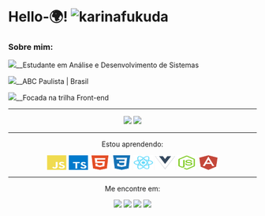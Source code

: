 
<h1> Hello-🌍!  <img height="25" width="130" src="https://komarev.com/ghpvc/?username=karinafukuda&color=green" alt="karinafukuda" /> </h1> 

<div align="left">
 
 <h3> Sobre mim: </h3>
 <p> <img src="https://img.icons8.com/ios-glyphs/20/4a90e2/student-female.png"/>__Estudante em Análise e Desenvolvimento de Sistemas </p>
 <p> <img src="https://img.icons8.com/ios-glyphs/20/4a90e2/smart-home-connection.png"/>__ABC Paulista | Brasil </p>
 <p> <img src="https://img.icons8.com/ios-glyphs/20/4a90e2/goal.png"/>__Focada na trilha Front-end</p>
</div>

---

 <div align="center">
  <img height="180em"  src="https://github-readme-stats.vercel.app/api?username=karinafukuda&show_icons=true&theme=nightowl&include_all_commits=true&count_private=true"/>
  <!-- <img height="180em"  src="https://github-readme-streak-stats.herokuapp.com/?user=karinafukuda&theme=nightowl" alt="karina fukuda" /> -->
 <img height="180em" right="200em" src="https://github-readme-stats.vercel.app/api/top-langs/?username=Karinafukuda&hide=scss&layout=compact&langs+count=16&theme=nightowl"/>
</div>

---

<div style="display: inline_block" align="center" >  
   <p> Estou aprendendo: </p>
   <img align="center" alt="logo javascript" height="30" width="40" src="https://raw.githubusercontent.com/devicons/devicon/master/icons/javascript/javascript-plain.svg"/>
   <img align="center" alt="logo typescript" height="30" width="40" src="https://raw.githubusercontent.com/devicons/devicon/master/icons/typescript/typescript-plain.svg"/>
   <img align="center" alt="logo html5" height="30" width="40" src="https://raw.githubusercontent.com/devicons/devicon/master/icons/html5/html5-plain.svg"/>
   <img align="center" alt="logo css3" height="30" width="40" src="https://raw.githubusercontent.com/devicons/devicon/master/icons/css3/css3-plain.svg"/>
   <img align="center" alt="logo react.js" height="30" width="40" src="https://raw.githubusercontent.com/devicons/devicon/master/icons/react/react-original.svg"/>
   <img align="center" alt="logo vue.js" height="30" width="40" src="https://raw.githubusercontent.com/devicons/devicon/master/icons/vuejs/vuejs-plain.svg"/>
   <img align="center" alt="logo node.js" height="30" width="40" src="https://raw.githubusercontent.com/devicons/devicon/master/icons/nodejs/nodejs-original.svg"/>
   <img align="center" alt="logo angular" height="30" width="40" src="https://raw.githubusercontent.com/devicons/devicon/master/icons/angularjs/angularjs-plain.svg"/> 
</div> 

---

<div align="center" >
 <p> Me encontre em: </p>
   <a href="https://www.linkedin.com/in/karina-f-859339bb/" target="_blank"><img src="https://img.shields.io/badge/-Linkedin-%230077B5?style=for-the-badge&logo=linkedin&logoColor=white" target="_blank"></a> 
   <a href="mailto:karinarfukuda@gmail.com"><img src="https://img.shields.io/badge/-Gmail-%23333?style=for-the-badge&logo=gmail&logoColor=white" target="_blank"></a> 
   <a href="https://discord.gg/3ceJgTuh" target="_blank"><img src="https://img.shields.io/badge/-Discord-7289DA?style=for-the-badge&logo=discord&logoColor=white" target="_blank"></a> 
    <a href="https://www.instagram.com/karina_fukuda" target="_blank"><img src="https://img.shields.io/badge/-Instagram-%23E4405F?style=for-the-badge&logo=instagram&logoColor=white" target="_blank"></a> 
   
 
 ##
 
 <!--  <em>"Lutando sempre contra a imposição da vida, pois de todos os lugares que me disseram que eu não chegaria, eu cheguei lá. E estou sempre seguindo em frente!"</em>
   ###### Autor: Eu mesma, fã de animes,'entendedores' entenderão. -->

  </div>

 

